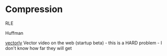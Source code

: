 Compression
===========

RLE

Huffman




[vectorly](https://vectorly.io/) Vector video on the web (startup beta) - this is a HARD problem - I don't know how far they will get
